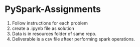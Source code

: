 # PySpark-Assignments

1. Follow instructions for each problem
2. create a .ipynb file as solution
3. Data is in resources folder of same repo.
4. Deliverable is a csv file afteer performing spark operations. 
